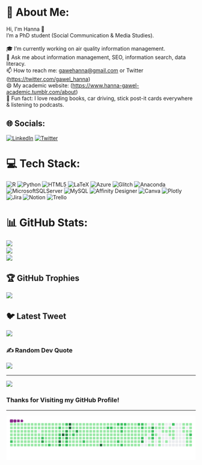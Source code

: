 # 💫 About Me:
Hi, I'm Hanna 👋<br>I’m a PhD student (Social Communication & Media Studies).<br><br>🎓 I’m currently working on air quality information management.<br>💬 Ask me about information management, SEO, information search, data literacy.<br>📫 How to reach me: gawehanna@gmail.com or Twitter (https://twitter.com/gawel_hanna)<br>😄 My academic website: (https://www.hanna-gawel-academic.tumblr.com/about)<br>🚴 Fun fact: I love reading books, car driving, stick post-it cards everywhere & listening to podcasts.


## 🌐 Socials:
[![LinkedIn](https://img.shields.io/badge/LinkedIn-%230077B5.svg?logo=linkedin&logoColor=white)](https://linkedin.com/in/hannagawel) [![Twitter](https://img.shields.io/badge/Twitter-%231DA1F2.svg?logo=Twitter&logoColor=white)](https://twitter.com/gawel_hanna) 

# 💻 Tech Stack:
![R](https://img.shields.io/badge/r-%23276DC3.svg?style=for-the-badge&logo=r&logoColor=white) ![Python](https://img.shields.io/badge/python-3670A0?style=for-the-badge&logo=python&logoColor=ffdd54) ![HTML5](https://img.shields.io/badge/html5-%23E34F26.svg?style=for-the-badge&logo=html5&logoColor=white) ![LaTeX](https://img.shields.io/badge/latex-%23008080.svg?style=for-the-badge&logo=latex&logoColor=white) ![Azure](https://img.shields.io/badge/azure-%230072C6.svg?style=for-the-badge&logo=azure-devops&logoColor=white) ![Glitch](https://img.shields.io/badge/glitch-%233333FF.svg?style=for-the-badge&logo=glitch&logoColor=white) ![Anaconda](https://img.shields.io/badge/Anaconda-%2344A833.svg?style=for-the-badge&logo=anaconda&logoColor=white) ![MicrosoftSQLServer](https://img.shields.io/badge/Microsoft%20SQL%20Sever-CC2927?style=for-the-badge&logo=microsoft%20sql%20server&logoColor=white) ![MySQL](https://img.shields.io/badge/mysql-%2300f.svg?style=for-the-badge&logo=mysql&logoColor=white) ![Affinity Designer](https://img.shields.io/badge/affinitydesginer-%231B72BE.svg?style=for-the-badge&logo=affinity-designer&logoColor=white) ![Canva](https://img.shields.io/badge/Canva-%2300C4CC.svg?style=for-the-badge&logo=Canva&logoColor=white) ![Plotly](https://img.shields.io/badge/Plotly-%233F4F75.svg?style=for-the-badge&logo=plotly&logoColor=white) ![Jira](https://img.shields.io/badge/jira-%230A0FFF.svg?style=for-the-badge&logo=jira&logoColor=white) ![Notion](https://img.shields.io/badge/Notion-%23000000.svg?style=for-the-badge&logo=notion&logoColor=white) ![Trello](https://img.shields.io/badge/Trello-%23026AA7.svg?style=for-the-badge&logo=Trello&logoColor=white)
# 📊 GitHub Stats:
![](https://github-readme-stats.vercel.app/api?username=hanna-gawel&theme=swift&hide_border=false&include_all_commits=true&count_private=true)<br/>
![](https://github-readme-streak-stats.herokuapp.com/?user=hanna-gawel&theme=swift&hide_border=false)<br/>
![](https://github-readme-stats.vercel.app/api/top-langs/?username=hanna-gawel&theme=swift&hide_border=false&include_all_commits=true&count_private=true&layout=compact)

## 🏆 GitHub Trophies
![](https://github-profile-trophy.vercel.app/?username=hanna-gawel&theme=tokyonight&no-frame=false&no-bg=false&margin-w=4)

## 🐦 Latest Tweet
[![](https://gtce.itsvg.in/api?username=gawel_hanna)](https://github.com/VishwaGauravIn/github-twitter-card-embed)

### ✍️ Random Dev Quote
![](https://quotes-github-readme.vercel.app/api?type=horizontal&theme=radical)

---
[![](https://visitcount.itsvg.in/api?id=hanna-gawel&icon=0&color=5)](https://visitcount.itsvg.in)

### Thanks for Visiting my GitHub Profile!

---
<p align="center">
<img src="https://github.com/hanna-gawel/hanna-gawel/blob/master/github-contribution-grid-snake.gif">
  
</p>
<!-- Proudly created with GPRM ( https://gprm.itsvg.in ) -->
